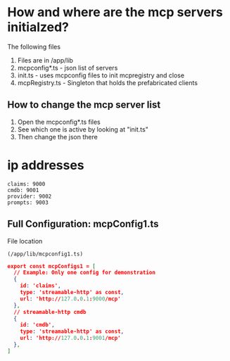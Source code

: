<!-- ********************* -->
# How and where are the mcp servers initialzed?
<!-- ********************* -->

The following files

1. Files are in /app/lib
2. mcpconfig*.ts - json list of servers
3. init.ts  - uses mcpconfig files to init mcpregistry and close
4. mcpRegistry.ts - Singleton that holds the prefabricated clients

<!-- ********************* -->
## How to change the mcp server list
<!-- ********************* -->

1. Open the mcpconfig*.ts files
2. See which one is active by looking at "init.ts"
3. Then change the json there

<!-- ********************* -->
# ip addresses
<!-- ********************* -->

```
claims: 9000
cmdb: 9001
provider: 9002
prompts: 9003
```

<!-- ********************* -->
## Full Configuration: mcpConfig1.ts 
<!-- ********************* -->

File location

```
(/app/lib/mcpconfig1.ts)
```

```json
export const mcpConfigs1 = [
  // Example: Only one config for demonstration
  {
    id: 'claims',
    type: 'streamable-http' as const,
    url: 'http://127.0.0.1:9000/mcp'
  },
  // streamable-http cmdb
  {
    id: 'cmdb',
    type: 'streamable-http' as const,
    url: 'http://127.0.0.1:9001/mcp'
  },
]
```